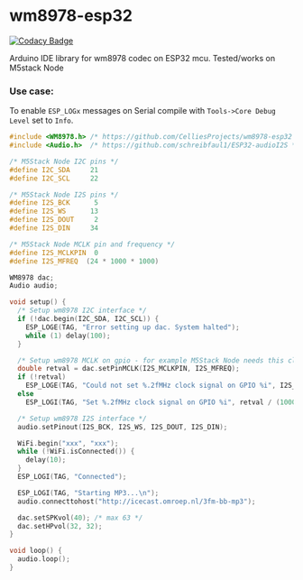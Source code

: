 # wm8978-esp32

[![Codacy Badge](https://api.codacy.com/project/badge/Grade/e81fc45de095479cba43ecff7cf94b3b)](https://app.codacy.com/manual/CelliesProjects/wm8978-esp32?utm_source=github.com&utm_medium=referral&utm_content=CelliesProjects/wm8978-esp32&utm_campaign=Badge_Grade_Dashboard)

Arduino IDE library for wm8978 codec on ESP32 mcu. Tested/works on M5stack Node

### Use case:
To enable `ESP_LOGx` messages on Serial compile with `Tools->Core Debug Level` set to `Info`.

```c++
#include <WM8978.h> /* https://github.com/CelliesProjects/wm8978-esp32 */
#include <Audio.h>  /* https://github.com/schreibfaul1/ESP32-audioI2S */

/* M5Stack Node I2C pins */
#define I2C_SDA     21
#define I2C_SCL     22

/* M5Stack Node I2S pins */
#define I2S_BCK      5
#define I2S_WS      13
#define I2S_DOUT     2
#define I2S_DIN     34

/* M5Stack Node MCLK pin and frequency */
#define I2S_MCLKPIN  0
#define I2S_MFREQ  (24 * 1000 * 1000)

WM8978 dac;
Audio audio;

void setup() {
  /* Setup wm8978 I2C interface */
  if (!dac.begin(I2C_SDA, I2C_SCL)) {
    ESP_LOGE(TAG, "Error setting up dac. System halted");
    while (1) delay(100);
  }

  /* Setup wm8978 MCLK on gpio - for example M5Stack Node needs this clock on gpio 0 */
  double retval = dac.setPinMCLK(I2S_MCLKPIN, I2S_MFREQ);
  if (!retval)
    ESP_LOGE(TAG, "Could not set %.2fMHz clock signal on GPIO %i", I2S_MFREQ / (1000.0 * 1000.0), I2S_MCLKPIN);
  else
    ESP_LOGI(TAG, "Set %.2fMHz clock signal on GPIO %i", retval / (1000.0 * 1000.0), I2S_MCLKPIN);

  /* Setup wm8978 I2S interface */
  audio.setPinout(I2S_BCK, I2S_WS, I2S_DOUT, I2S_DIN);

  WiFi.begin("xxx", "xxx");
  while (!WiFi.isConnected()) {
    delay(10);
  }
  ESP_LOGI(TAG, "Connected");

  ESP_LOGI(TAG, "Starting MP3...\n");
  audio.connecttohost("http://icecast.omroep.nl/3fm-bb-mp3");

  dac.setSPKvol(40); /* max 63 */
  dac.setHPvol(32, 32);
}

void loop() {
  audio.loop();
}
```
